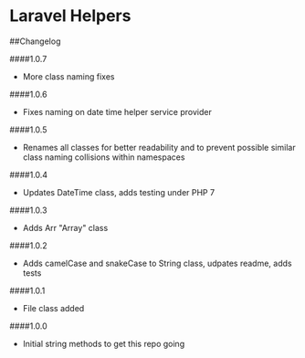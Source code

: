 Laravel Helpers
=============

##Changelog

####1.0.7
* More class naming fixes

####1.0.6
* Fixes naming on date time helper service provider

####1.0.5
* Renames all classes for better readability and to prevent possible similar class naming collisions within namespaces

####1.0.4
* Updates DateTime class, adds testing under PHP 7

####1.0.3
* Adds Arr "Array" class

####1.0.2
* Adds camelCase and snakeCase to String class, udpates readme, adds tests

####1.0.1
* File class added

####1.0.0
* Initial string methods to get this repo going
